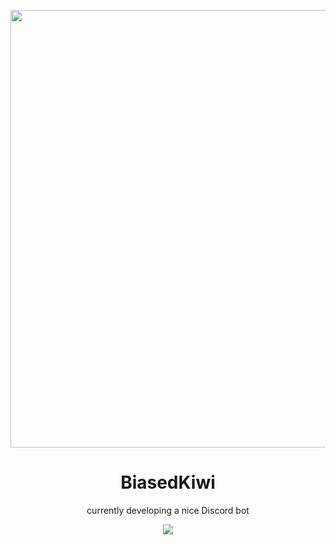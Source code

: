 <p align="center"><img src="https://cdn.discordapp.com/attachments/1028671950698053692/1033456850470977536/wallpaperflare.com_wallpaper.jpg"
                        width=700></p>               
<h1 align="center">
BiasedKiwi
</h1>

<p align="center">currently developing a nice Discord bot</p>

<p align="center"><img src="https://lanyard.cnrad.dev/api/681035084400295970?hideStatus=true"></p>
